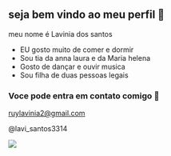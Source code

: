 ## seja bem vindo ao meu perfil 💙

meu nome é Lavinia dos santos

- EU gosto muito de comer e dormir
- Sou tia da anna laura e da Maria helena
- Gosto de dançar e ouvir musica
- Sou filha de duas pessoas legais

### Voce pode entra em contato comigo 📧
ruylavinia2@gmail.com

@lavi_santos3314

![](https://media1.tenor.com/m/EvXOBGTFWg4AAAAd/not-funny-eye-roll.gif)
